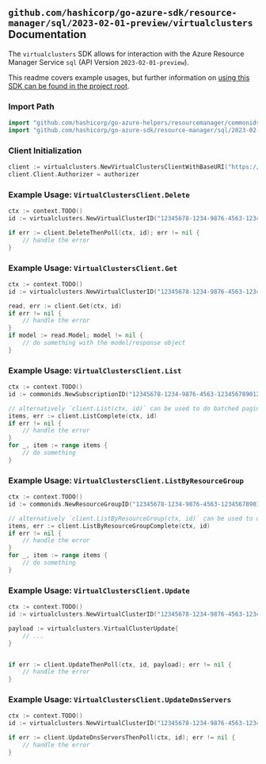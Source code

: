 
## `github.com/hashicorp/go-azure-sdk/resource-manager/sql/2023-02-01-preview/virtualclusters` Documentation

The `virtualclusters` SDK allows for interaction with the Azure Resource Manager Service `sql` (API Version `2023-02-01-preview`).

This readme covers example usages, but further information on [using this SDK can be found in the project root](https://github.com/hashicorp/go-azure-sdk/tree/main/docs).

### Import Path

```go
import "github.com/hashicorp/go-azure-helpers/resourcemanager/commonids"
import "github.com/hashicorp/go-azure-sdk/resource-manager/sql/2023-02-01-preview/virtualclusters"
```


### Client Initialization

```go
client := virtualclusters.NewVirtualClustersClientWithBaseURI("https://management.azure.com")
client.Client.Authorizer = authorizer
```


### Example Usage: `VirtualClustersClient.Delete`

```go
ctx := context.TODO()
id := virtualclusters.NewVirtualClusterID("12345678-1234-9876-4563-123456789012", "example-resource-group", "virtualClusterValue")

if err := client.DeleteThenPoll(ctx, id); err != nil {
	// handle the error
}
```


### Example Usage: `VirtualClustersClient.Get`

```go
ctx := context.TODO()
id := virtualclusters.NewVirtualClusterID("12345678-1234-9876-4563-123456789012", "example-resource-group", "virtualClusterValue")

read, err := client.Get(ctx, id)
if err != nil {
	// handle the error
}
if model := read.Model; model != nil {
	// do something with the model/response object
}
```


### Example Usage: `VirtualClustersClient.List`

```go
ctx := context.TODO()
id := commonids.NewSubscriptionID("12345678-1234-9876-4563-123456789012")

// alternatively `client.List(ctx, id)` can be used to do batched pagination
items, err := client.ListComplete(ctx, id)
if err != nil {
	// handle the error
}
for _, item := range items {
	// do something
}
```


### Example Usage: `VirtualClustersClient.ListByResourceGroup`

```go
ctx := context.TODO()
id := commonids.NewResourceGroupID("12345678-1234-9876-4563-123456789012", "example-resource-group")

// alternatively `client.ListByResourceGroup(ctx, id)` can be used to do batched pagination
items, err := client.ListByResourceGroupComplete(ctx, id)
if err != nil {
	// handle the error
}
for _, item := range items {
	// do something
}
```


### Example Usage: `VirtualClustersClient.Update`

```go
ctx := context.TODO()
id := virtualclusters.NewVirtualClusterID("12345678-1234-9876-4563-123456789012", "example-resource-group", "virtualClusterValue")

payload := virtualclusters.VirtualClusterUpdate{
	// ...
}


if err := client.UpdateThenPoll(ctx, id, payload); err != nil {
	// handle the error
}
```


### Example Usage: `VirtualClustersClient.UpdateDnsServers`

```go
ctx := context.TODO()
id := virtualclusters.NewVirtualClusterID("12345678-1234-9876-4563-123456789012", "example-resource-group", "virtualClusterValue")

if err := client.UpdateDnsServersThenPoll(ctx, id); err != nil {
	// handle the error
}
```
